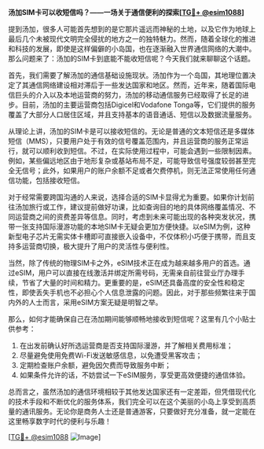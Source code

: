 **汤加SIM卡可以收短信吗？——一场关于通信便利的探索[[TG💪+ @esim1088](https://t.me/s/esim1088)]**

提到汤加，很多人可能首先想到的是它那片遥远而神秘的土地，以及它作为地球上最后几个未被现代文明完全侵扰的地方之一的独特魅力。然而，随着全球化的推进和科技的发展，即使是这样偏僻的小岛国，也在逐渐融入世界通信网络的大潮中。那么问题来了：汤加的SIM卡到底能不能收短信呢？今天我们就来聊聊这个话题。

首先，我们需要了解汤加的通信基础设施现状。汤加作为一个岛国，其地理位置决定了其通信网络建设相对滞后于一些发达国家和地区。然而，近年来，随着国际电信巨头的介入以及本地运营商的努力，汤加的移动通信服务已经取得了长足的进步。目前，汤加的主要运营商包括Digicel和Vodafone Tonga等，它们提供的服务覆盖了大部分人口居住区域，并且支持基本的语音通话、短信以及数据流量服务。

从理论上讲，汤加的SIM卡是可以接收短信的。无论是普通的文本短信还是多媒体短信（MMS），只要用户处于有效的信号覆盖范围内，并且运营商的服务正常运行，就可以顺利收到短信。不过，在实际使用过程中，可能会遇到一些限制因素。例如，某些偏远地区由于地形复杂或基站布局不足，可能导致信号强度较弱甚至完全无信号；此外，如果用户的账户余额不足或者欠费停机，则无法正常使用任何通信功能，包括接收短信。

对于经常需要跨国沟通的人来说，选择合适的SIM卡显得尤为重要。如果你计划前往汤加旅行或工作，建议提前做好功课，比如查询目的地的具体网络覆盖情况、不同运营商之间的资费差异等信息。同时，考虑到未来可能出现的各种突发状况，携带一张支持国际漫游功能的本地SIM卡无疑会更加方便快捷。以eSIM为例，这种新型电子芯片无需实体卡槽即可直接嵌入设备中，不仅体积小巧便于携带，而且支持多运营商切换，极大提升了用户的灵活性与便利性。

当然，除了传统的物理SIM卡之外，eSIM技术正在成为越来越多用户的首选。通过eSIM，用户可以直接在线激活并绑定所需号码，无需亲自前往营业厅办理手续，节省了大量的时间和精力。更重要的是，eSIM还具备高度的安全性和稳定性，即使丢失手机也不必担心个人信息泄露的问题。因此，对于那些频繁往来于国内外的人士而言，采用eSIM方案无疑是明智之举。

那么，如何才能确保自己在汤加期间能够顺畅地接收到短信呢？这里有几个小贴士供参考：

1. 在出发前确认好所选运营商是否支持国际漫游，并了解相关费用标准；
2. 尽量避免使用免费Wi-Fi发送敏感信息，以免遭受黑客攻击；
3. 定期检查账户余额，避免因欠费而导致服务中断；
4. 如果条件允许的话，不妨尝试一下eSIM服务，享受更高效便捷的通信体验。

总而言之，虽然汤加的通信环境相较于其他发达国家还有一定差距，但凭借现代化的技术手段和不断优化的服务体系，我们完全可以在这个美丽的小岛上享受到高质量的通讯服务。无论你是商务人士还是普通游客，只要做好充分准备，就一定能在这里畅享数字时代的便利与乐趣！

[[TG💪+ @esim1088](https://t.me/s/esim1088) ![Image](https://i.postimg.cc/4NQfJmqS/Snipaste-2025-05-13-00-14-12.png)]